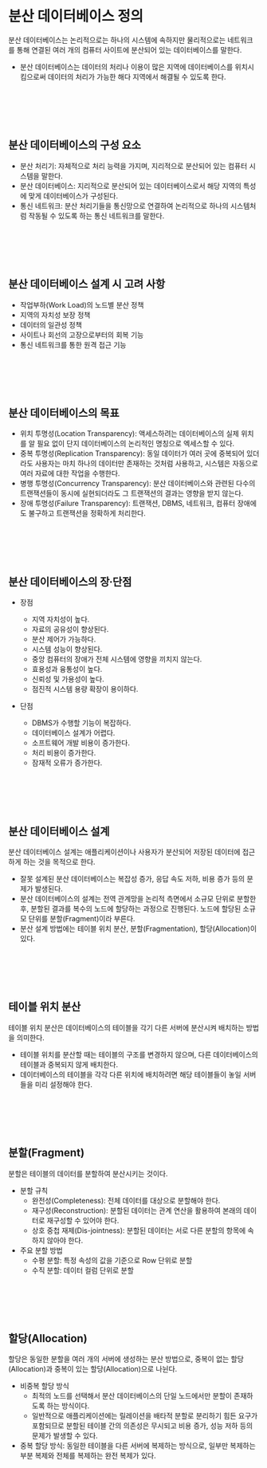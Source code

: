 # 분산 데이터베이스 정의
분산 데이터베이스는 논리적으로는 하나의 시스템에 속하지만 물리적으로는 네트워크를 통해 연결된 여러 개의 컴퓨터 사이트에 분산되어 있는 데이터베이스를 말한다.
- 분산 데이터베이스는 데이터의 처리나 이용이 많은 지역에 데이터베이스를 위치시킴으로써 데이터의 처리가 가능한 해다 지역에서 해결될 수 있도록 한다.

<br>
<br>
<br>
<br>

## 분산 데이터베이스의 구성 요소
- 분산 처리기: 자체적으로 처리 능력을 가지며, 지리적으로 분산되어 있는 컴퓨터 시스템을 말한다.
- 분산 데이터베이스: 지리적으로 분산되어 있는 데이터베이스로서 해당 지역의 특성에 맞게 데이터베이스가 구성된다.
- 통신 네트워크: 분산 처리기들을 통신망으로 연결하여 논리적으로 하나의 시스템처럼 작동될 수 있도록 하는 통신 네트워크를 말한다.

<br>
<br>
<br>
<br>

## 분산 데이터베이스 설계 시 고려 사항
- 작업부하(Work Load)의 노드별 분산 정책
- 지역의 자치성 보장 정책
- 데이터의 일관성 정책
- 사이트나 회선의 고장으로부터의 회복 기능
- 통신 네트워크를 통한 원격 접근 기능

<br>
<br>
<br>
<br>

## 분산 데이터베이스의 목표
- 위치 투명성(Location Transparency): 액세스하려는 데이터베이스의 실제 위치를 알 필요 없이 단지 데이터베이스의 논리적인 명칭으로 엑세스할 수 있다.
- 중복 투명성(Replication Transparency): 동일 데이터가 여러 곳에 중복되어 있더라도 사용자는 마치 하나의 데이터만 존재하는 것처럼 사용하고, 시스템은 자동으로 여러 자료에 대한 작업을 수행한다.
- 병행 투명성(Concurrency Transparency): 분산 데이터베이스와 관련된 다수의 트랜잭션들이 동시에 실현되더라도 그 트랜잭션의 결과는 영향을 받지 않는다.
- 장애 투명성(Failure Transparency): 트랜잭션, DBMS, 네트워크, 컴퓨터 장애에도 불구하고 트랜잭션을 정확하게 처리한다.

<br>
<br>
<br>
<br>

## 분산 데이터베이스의 장∙단점
- 장점
    * 지역 자치성이 높다.
    * 자료의 공유성이 향상된다.
    * 분산 제어가 가능하다.
    * 시스템 성능이 향상된다.
    * 중앙 컴퓨터의 장애가 전체 시스템에 영향을 끼치지 않는다.
    * 효용성과 융통성이 높다.
    * 신뢰성 및 가용성이 높다.
    * 점진적 시스템 용량 확장이 용이하다.

- 단점
    * DBMS가 수행할 기능이 복잡하다.
    * 데이터베이스 설계가 어렵다.
    * 소프트웨어 개발 비용이 증가한다.
    * 처리 비용이 증가한다.
    * 잠재적 오류가 증가한다.

<br>
<br>
<br>
<br>

## 분산 데이터베이스 설계
분산 데이터베이스 설계는 애플리케이션이나 사용자가 분산되어 저장된 데이터에 접근하게 하는 것을 목적으로 한다.
- 잘못 설계된 분산 데이터베이스는 복잡성 증가, 응답 속도 저하, 비용 증가 등의 문제가 발생된다.
- 분산 데이터베이스의 설계는 전역 관계망을 논리적 측면에서 소규모 단위로 분할한 후, 분할된 결과를 복수의 노드에 할당하는 과정으로 진행된다. 노드에 할당된 소규모 단위를 분할(Fragment)이라 부른다.
- 분산 설계 방법에는 테이블 위치 분산, 분할(Fragmentation), 할당(Allocation)이 있다.

<br>
<br>
<br>
<br>

## 테이블 위치 분산
테이블 위치 분산은 데이터베이스의 테이블을 각기 다른 서버에 분산시켜 배치하는 방법을 의미한다.
- 테이블 위치를 분산할 때는 테이블의 구조를 변경하지 않으며, 다른 데이터베이스의 테이블과 중복되지 않게 배치한다.
- 데이터베이스의 테이블을 각각 다른 위치에 배치하려면 해당 테이블들이 놓일 서버들을 미리 설정해야 한다.

<br>
<br>
<br>
<br>

## 분할(Fragment)
분할은 테이블의 데이터를 분할하여 분산시키는 것이다.
- 분할 규칙
    * 완전성(Completeness): 전체 데이터를 대상으로 분할해야 한다.
    * 재구성(Reconstruction): 분할된 데이터는 관계 연산을 활용하여 본래의 데이터로 재구성할 수 있어야 한다.
    * 상호 중첩 재제(Dis-jointness): 분할된 데이터는 서로 다른 분할의 항목에 속하지 않아야 한다.
- 주요 분할 방법
    * 수평 분할: 특정 속성의 값을 기준으로 Row 단위로 분할
    * 수직 분할: 데이터 컬럼 단위로 분할

<br>        
<br>        
<br>        
<br>

## 할당(Allocation)
할당은 동일한 분할을 여러 개의 서버에 생성하는 분산 방법으로, 중복이 없는 할당(Allocation)과 중복이 있는 할당(Allocation)으로 나뉜다.
- 비중복 할당 방식
    * 최적의 노드를 선택해서 분산 데이터베이스의 단일 노드에서만 분할이 존재하도록 하는 방식이다.
    * 일반적으로 애플리케이션에는 릴레이션을 배타적 분할로 분리하기 힘든 요구가 포함되므로 분할된 테이블 간의 의존성은 무시되고 비용 증가, 성능 저하 등의 문제가 발생할 수 있다.
- 중복 할당 방식: 동일한 테이블을 다른 서버에 복제하는 방식으로, 일부만 복제하는 부분 복제와 전체를 복제하는 완전 복제가 있다.


